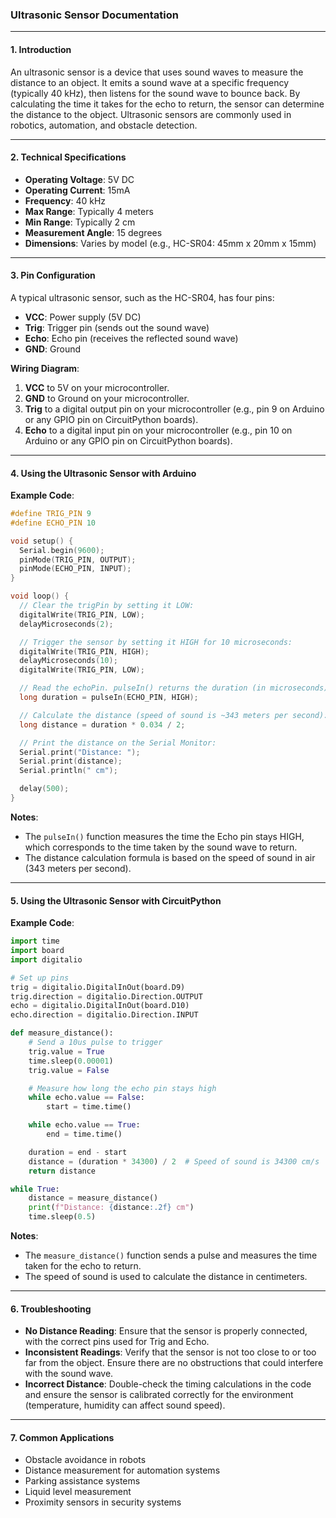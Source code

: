 ### Ultrasonic Sensor Documentation

---

#### 1. **Introduction**

An ultrasonic sensor is a device that uses sound waves to measure the distance to an object. It emits a sound wave at a specific frequency (typically 40 kHz), then listens for the sound wave to bounce back. By calculating the time it takes for the echo to return, the sensor can determine the distance to the object. Ultrasonic sensors are commonly used in robotics, automation, and obstacle detection.

---

#### 2. **Technical Specifications**

- **Operating Voltage**: 5V DC
- **Operating Current**: 15mA
- **Frequency**: 40 kHz
- **Max Range**: Typically 4 meters
- **Min Range**: Typically 2 cm
- **Measurement Angle**: 15 degrees
- **Dimensions**: Varies by model (e.g., HC-SR04: 45mm x 20mm x 15mm)

---

#### 3. **Pin Configuration**

A typical ultrasonic sensor, such as the HC-SR04, has four pins:

- **VCC**: Power supply (5V DC)
- **Trig**: Trigger pin (sends out the sound wave)
- **Echo**: Echo pin (receives the reflected sound wave)
- **GND**: Ground

**Wiring Diagram**:

1. **VCC** to 5V on your microcontroller.
2. **GND** to Ground on your microcontroller.
3. **Trig** to a digital output pin on your microcontroller (e.g., pin 9 on Arduino or any GPIO pin on CircuitPython boards).
4. **Echo** to a digital input pin on your microcontroller (e.g., pin 10 on Arduino or any GPIO pin on CircuitPython boards).

---

#### 4. **Using the Ultrasonic Sensor with Arduino**

**Example Code**:

```cpp
#define TRIG_PIN 9
#define ECHO_PIN 10

void setup() {
  Serial.begin(9600);
  pinMode(TRIG_PIN, OUTPUT);
  pinMode(ECHO_PIN, INPUT);
}

void loop() {
  // Clear the trigPin by setting it LOW:
  digitalWrite(TRIG_PIN, LOW);
  delayMicroseconds(2);

  // Trigger the sensor by setting it HIGH for 10 microseconds:
  digitalWrite(TRIG_PIN, HIGH);
  delayMicroseconds(10);
  digitalWrite(TRIG_PIN, LOW);

  // Read the echoPin. pulseIn() returns the duration (in microseconds) of the pulse:
  long duration = pulseIn(ECHO_PIN, HIGH);

  // Calculate the distance (speed of sound is ~343 meters per second):
  long distance = duration * 0.034 / 2;

  // Print the distance on the Serial Monitor:
  Serial.print("Distance: ");
  Serial.print(distance);
  Serial.println(" cm");

  delay(500);
}
```

**Notes**:

- The `pulseIn()` function measures the time the Echo pin stays HIGH, which corresponds to the time taken by the sound wave to return.
- The distance calculation formula is based on the speed of sound in air (343 meters per second).

---

#### 5. **Using the Ultrasonic Sensor with CircuitPython**

**Example Code**:

```python
import time
import board
import digitalio

# Set up pins
trig = digitalio.DigitalInOut(board.D9)
trig.direction = digitalio.Direction.OUTPUT
echo = digitalio.DigitalInOut(board.D10)
echo.direction = digitalio.Direction.INPUT

def measure_distance():
    # Send a 10us pulse to trigger
    trig.value = True
    time.sleep(0.00001)
    trig.value = False

    # Measure how long the echo pin stays high
    while echo.value == False:
        start = time.time()

    while echo.value == True:
        end = time.time()

    duration = end - start
    distance = (duration * 34300) / 2  # Speed of sound is 34300 cm/s
    return distance

while True:
    distance = measure_distance()
    print(f"Distance: {distance:.2f} cm")
    time.sleep(0.5)
```

**Notes**:

- The `measure_distance()` function sends a pulse and measures the time taken for the echo to return.
- The speed of sound is used to calculate the distance in centimeters.

---

#### 6. **Troubleshooting**

- **No Distance Reading**: Ensure that the sensor is properly connected, with the correct pins used for Trig and Echo.
- **Inconsistent Readings**: Verify that the sensor is not too close to or too far from the object. Ensure there are no obstructions that could interfere with the sound wave.
- **Incorrect Distance**: Double-check the timing calculations in the code and ensure the sensor is calibrated correctly for the environment (temperature, humidity can affect sound speed).

---

#### 7. **Common Applications**

- Obstacle avoidance in robots
- Distance measurement for automation systems
- Parking assistance systems
- Liquid level measurement
- Proximity sensors in security systems
